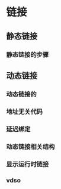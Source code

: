 # 链接

## 静态链接

### 静态链接的步骤

## 动态链接

### 动态链接的

### 地址无关代码

### 延迟绑定

### 动态链接相关结构

### 显示运行时链接


### vdso